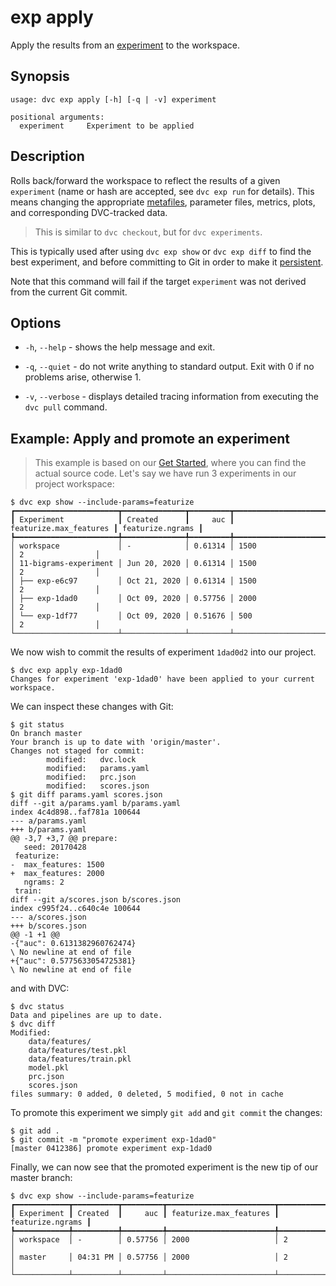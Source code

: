 # exp apply

Apply the results from an [experiment](/doc/command-reference/exp) to the
<abbr>workspace</abbr>.

## Synopsis

```usage
usage: dvc exp apply [-h] [-q | -v] experiment

positional arguments:
  experiment     Experiment to be applied
```

## Description

Rolls back/forward the workspace to reflect the results of a given `experiment`
(name or hash are accepted, see `dvc exp run` for details). This means changing
the appropriate [metafiles](/doc/user-guide/project-structure),
<abbr>parameter</abbr> files, <abbr>metrics</abbr>, <abbr>plots</abbr>, and
corresponding DVC-tracked data.

> This is similar to `dvc checkout`, but for `dvc experiments`.

This is typically used after using `dvc exp show` or `dvc exp diff` to find the
best experiment, and before committing to Git in order to make it
[persistent](/doc/user-guide/experiment-management#persistent-experiments).

Note that this command will fail if the target `experiment` was not derived from
the current Git commit.

## Options

- `-h`, `--help` - shows the help message and exit.

- `-q`, `--quiet` - do not write anything to standard output. Exit with 0 if no
  problems arise, otherwise 1.

- `-v`, `--verbose` - displays detailed tracing information from executing the
  `dvc pull` command.

## Example: Apply and promote an experiment

> This example is based on our
> [Get Started](/doc/tutorials/get-started/experiments), where you can find the
> actual source code. Let's say we have run 3 experiments in our project
> workspace:

```dvc
$ dvc exp show --include-params=featurize
┏━━━━━━━━━━━━━━━━━━━━━━━┳━━━━━━━━━━━━━━┳━━━━━━━━━┳━━━━━━━━━━━━━━━━━━━━━━━━┳━━━━━━━━━━━━━━━━━━┓
┃ Experiment            ┃ Created      ┃     auc ┃ featurize.max_features ┃ featurize.ngrams ┃
┡━━━━━━━━━━━━━━━━━━━━━━━╇━━━━━━━━━━━━━━╇━━━━━━━━━╇━━━━━━━━━━━━━━━━━━━━━━━━╇━━━━━━━━━━━━━━━━━━┩
│ workspace             │ -            │ 0.61314 │ 1500                   │ 2                │
│ 11-bigrams-experiment │ Jun 20, 2020 │ 0.61314 │ 1500                   │ 2                │
│ ├── exp-e6c97         │ Oct 21, 2020 │ 0.61314 │ 1500                   │ 2                │
│ ├── exp-1dad0         │ Oct 09, 2020 │ 0.57756 │ 2000                   │ 2                │
│ └── exp-1df77         │ Oct 09, 2020 │ 0.51676 │ 500                    │ 2                │
└───────────────────────┴──────────────┴─────────┴────────────────────────┴──────────────────┘
```

We now wish to commit the results of experiment `1dad0d2` into our project.

```dvc
$ dvc exp apply exp-1dad0
Changes for experiment 'exp-1dad0' have been applied to your current workspace.
```

We can inspect these changes with Git:

```dvc
$ git status
On branch master
Your branch is up to date with 'origin/master'.
Changes not staged for commit:
        modified:   dvc.lock
        modified:   params.yaml
        modified:   prc.json
        modified:   scores.json
$ git diff params.yaml scores.json
diff --git a/params.yaml b/params.yaml
index 4c4d898..faf781a 100644
--- a/params.yaml
+++ b/params.yaml
@@ -3,7 +3,7 @@ prepare:
   seed: 20170428
 featurize:
-  max_features: 1500
+  max_features: 2000
   ngrams: 2
 train:
diff --git a/scores.json b/scores.json
index c995f24..c640c4e 100644
--- a/scores.json
+++ b/scores.json
@@ -1 +1 @@
-{"auc": 0.6131382960762474}
\ No newline at end of file
+{"auc": 0.5775633054725381}
\ No newline at end of file
```

and with DVC:

```
$ dvc status
Data and pipelines are up to date.
$ dvc diff
Modified:
    data/features/
    data/features/test.pkl
    data/features/train.pkl
    model.pkl
    prc.json
    scores.json
files summary: 0 added, 0 deleted, 5 modified, 0 not in cache
```

To promote this experiment we simply `git add` and `git commit` the changes:

```dvc
$ git add .
$ git commit -m "promote experiment exp-1dad0"
[master 0412386] promote experiment exp-1dad0
```

Finally, we can now see that the promoted experiment is the new tip of our
master branch:

```dvc
$ dvc exp show --include-params=featurize
┏━━━━━━━━━━━━┳━━━━━━━━━━┳━━━━━━━━━┳━━━━━━━━━━━━━━━━━━━━━━━━┳━━━━━━━━━━━━━━━━━━┓
┃ Experiment ┃ Created  ┃     auc ┃ featurize.max_features ┃ featurize.ngrams ┃
┡━━━━━━━━━━━━╇━━━━━━━━━━╇━━━━━━━━━╇━━━━━━━━━━━━━━━━━━━━━━━━╇━━━━━━━━━━━━━━━━━━┩
│ workspace  │ -        │ 0.57756 │ 2000                   │ 2                │
│ master     │ 04:31 PM │ 0.57756 │ 2000                   │ 2                │
└────────────┴──────────┴─────────┴────────────────────────┴──────────────────┘
```
